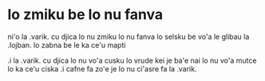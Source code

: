 # lo zmiku be lo nu fanva
ni'o la .varik. cu djica lo nu zmiku lo nu fanva lo selsku be vo'a le glibau la .lojban. lo zabna be le ka ce'u mapti

.i la .varik. cu djica lo nu vo'a cusku lo vrude kei je ba'e nai lo nu vo'a mutce lo ka ce'u ciska  .i cafne fa zo'e je lo nu ci'asre fa la .varik.
